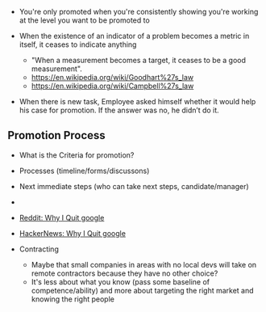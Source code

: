 * You're only promoted when you're consistently showing you're working at the level you want to be promoted to
* When the existence of an indicator of a problem becomes a metric in itself, it ceases to indicate anything
  * "When a measurement becomes a target, it ceases to be a good measurement".
  * https://en.wikipedia.org/wiki/Goodhart%27s_law
  * https://en.wikipedia.org/wiki/Campbell%27s_law

* When there is new task, Employee asked himself whether it would help his case for promotion. If the answer was no, he didn’t do it.

## Promotion Process

* What is the Criteria for promotion?
* Processes (timeline/forms/discussons)
* Next immediate steps (who can take next steps, candidate/manager)
* 



* [Reddit: Why I Quit google](https://www.reddit.com/r/programming/comments/80whkc/why_i_quit_google_to_work_for_myself/)
* [HackerNews: Why I Quit google](https://news.ycombinator.com/item?id=16483241)

* Contracting
  * Maybe that small companies in areas with no local devs will take on remote contractors because they have no other choice?
  * It's less about what you know (pass some baseline of competence/ability) and more about targeting the right market and knowing the right people
